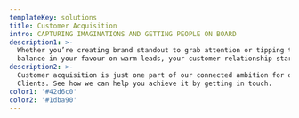 ```yaml
---
templateKey: solutions
title: Customer Acquisition
intro: CAPTURING IMAGINATIONS AND GETTING PEOPLE ON BOARD
description1: >-
  Whether you’re creating brand standout to grab attention or tipping the
  balance in your favour on warm leads, your customer relationship starts here.
description2: >-
  Customer acquisition is just one part of our connected ambition for our
  Clients. See how we can help you achieve it by getting in touch.
color1: '#42d6c0'
color2: '#1dba90'
---
```


